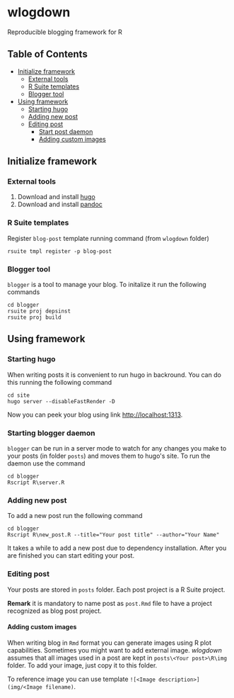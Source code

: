 # wlogdown
Reproducible blogging framework for R

<!-- markdown-toc start - Don't edit this section. Run M-x markdown-toc-refresh-toc -->
## Table of Contents 

- [Initialize framework](#initialize-framework)
    - [External tools](#external-tools)
    - [R Suite templates](#r-suite-templates)
    - [Blogger tool](#blogger-tool)
- [Using framework](#using-framework)
    - [Starting hugo](#starting-hugo)
    - [Adding new post](#adding-new-post)	
    - [Editing post](#editing-post)
        - [Start post daemon](#start-post-daemon)
        - [Adding custom images](#adding-custom-images)

<!-- markdown-toc end -->


## Initialize framework ##

### External tools ###

1. Download and install [hugo](https://gohugo.io/)
2. Download and install [pandoc](https://pandoc.org/)

### R Suite templates ###

Register `blog-post` template running command (from `wlogdown` folder)

```
rsuite tmpl register -p blog-post
```

### Blogger tool ###

`blogger` is a tool to manage your blog. To initalize it run the following commands

```
cd blogger
rsuite proj depsinst
rsuite proj build
```

## Using framework ##

### Starting hugo ###

When writing posts it is convenient to run hugo in backround. You can do this running the following command

```
cd site
hugo server --disableFastRender -D
```

Now you can peek your blog using link <http://localhost:1313>.

### Starting blogger daemon ###

`blogger` can be run in a server mode to watch for any changes you make to your posts (in folder `posts`) and moves them to hugo's site. To run the daemon use the command

```
cd blogger
Rscript R\server.R
```

### Adding new post ###

To add a new post run the following command

```
cd blogger
Rscript R\new_post.R --title="Your post title" --author="Your Name"
```

It takes a while to add a new post due to dependency installation. After you are finished you can start editing your post.

### Editing post ###

Your posts are stored in `posts` folder. Each post project is a R Suite project. 

**Remark** it is mandatory to name post as `post.Rmd` file to have a project recognized as blog post project.

#### Adding custom images ####

When writing blog in `Rmd` format you can generate images using R plot capabilities. Sometimes you might want to add external image. *wlogdown* assumes that all images used in a post are kept in `posts\<Your post>\R\img` folder. To add your image, just copy it to this folder.

To reference image you can use template `![<Image description>](img/<Image filename)`.
